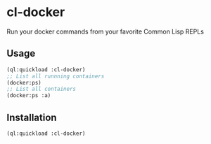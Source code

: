 # cl-docker
Run your docker commands from your favorite Common Lisp REPLs

## Usage

```lisp
(ql:quickload :cl-docker)
;; List all runnning containers
(docker:ps)
;; List all containers
(docker:ps :a)
```

## Installation
```lisp
(ql:quickload :cl-docker)
```

